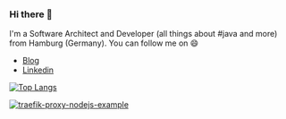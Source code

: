 ### Hi there 👋

I'm a Software Architect and Developer (all things about #java and more) from Hamburg (Germany). You can follow me on 😄

* [Blog](https://claudioaltamura.de)
* [Linkedin](https://www.linkedin.com/in/claudio-altamura-0289383/)

[![Top Langs](https://github-readme-stats.vercel.app/api/top-langs/?username=claudioaltamura&hide=css,dockerfile,freemarker,html)](https://github.com/claudioaltamura/github-readme-stats)

[![traefik-proxy-nodejs-example](https://github-readme-stats.vercel.app/api/pin/?username=claudioaltamura&repo=traefik-proxy-nodejs-example)](https://github.com/claudioaltamura/traefik-proxy-nodejs-example)

<!--![Claudio Altamura's GitHub stats](https://github-readme-stats.vercel.app/api?username=claudioaltamura&show_icons=true&theme=transparent)-->

<!--
<img align="left" alt="Claudio Altamura's Github Stats" src="https://github-readme-stats.vercel.app/api?username=claudioaltamura&count_private=true&show_icons=true&hide_border=true&theme=buefy" />

<img alt="Claudio Altamura's Github Top Languages Stats" src="https://github-readme-stats.vercel.app/api/top-langs/?username=claudioaltamura&count_private=true&show_icons=true&hide_border=true&theme=buefy&layout=compact" />
-->

<!--
**claudioaltamura/claudioaltamura** is a ✨ _special_ ✨ repository because its `README.md` (this file) appears on your GitHub profile.

Here are some ideas to get you started:

- 🔭 I’m currently working on ...
- 🌱 I’m currently learning ...
- 👯 I’m looking to collaborate on ...
- 🤔 I’m looking for help with ...
- 💬 Ask me about ...
- 📫 How to reach me: ...
- 😄 Pronouns: ...
- ⚡ Fun fact: ...
-->

